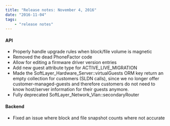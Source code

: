 ```yaml
---
title: "Release notes: November 4, 2016"
date: "2016-11-04"
tags:
    - "release notes"
---
```



#### API
- Properly handle upgrade rules when block/file volume is magnetic
- Removed the dead PhoneFactor code
- Allow for editing a firmware driver version entries
- Add new guest attribute type for ACTIVE_LIVE_MIGRATION
- Made the SoftLayer_Hardware_Server::virtualGuests ORM key return an empty collection for customers (SLDN calls), since we no longer offer customer-managed-guests and therefore customers do not need to know host/server information for their guests anymore.
- Fully deprecated SoftLayer_Network_Vlan::secondaryRouter


#### Backend
- Fixed an issue where block and file snapshot counts where not accurate
